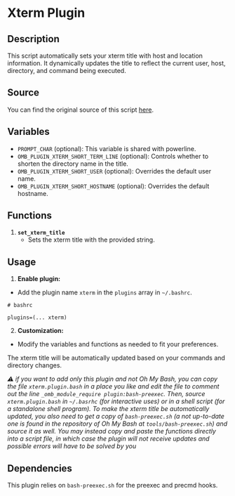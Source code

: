 # Xterm Plugin

## Description

This script automatically sets your xterm title with host and location information. It dynamically updates the title to reflect the current user, host, directory, and command being executed.

## Source

You can find the original source of this script [here](https://github.com/Bash-it/bash-it/blob/bf2034d13d/plugins/available/xterm.plugin.bash).

## Variables

- `PROMPT_CHAR` (optional): This variable is shared with powerline.
- `OMB_PLUGIN_XTERM_SHORT_TERM_LINE` (optional): Controls whether to shorten the directory name in the title.
- `OMB_PLUGIN_XTERM_SHORT_USER` (optional): Overrides the default user name.
- `OMB_PLUGIN_XTERM_SHORT_HOSTNAME` (optional): Overrides the default hostname.

## Functions

1. **`set_xterm_title`**
   - Sets the xterm title with the provided string.

## Usage

1. **Enable plugin:**

  - Add the plugin name `xterm` in the `plugins` array in `~/.bashrc`.

  ```shell
  # bashrc

  plugins=(... xterm)
  ```

2. **Customization:**

  - Modify the variables and functions as needed to fit your preferences.

The xterm title will be automatically updated based on your commands and directory changes.

_⚠️ if you want to add only this plugin and not Oh My Bash, you can copy the
file `xterm.plugin.bash` in a place you like and edit the file to comment out
the line `_omb_module_require plugin:bash-preexec`.  Then, source
`xterm.plugin.bash` in `~/.basrhc` (for interactive uses) or in a shell script
(for a standalone shell program).  To make the xterm title be automatically
updated, you also need to get a copy of `bash-preexec.sh` (a not up-to-date one
is found in the repository of Oh My Bash at `tools/bash-preexec.sh`) and source
it as well.  You may instead copy and paste the functions directly into a
script file, in which case the plugin will not receive updates and possible
errors will have to be solved by you_

## Dependencies

This plugin relies on `bash-preexec.sh` for the preexec and precmd hooks.
